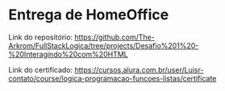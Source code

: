 # Entrega de HomeOffice
Link do repositório: https://github.com/The-Arkrom/FullStackLogica/tree/projects/Desafio%201%20-%20Interagindo%20com%20HTML

Link do certificado: https://cursos.alura.com.br/user/Luisr-contato/course/logica-programacao-funcoes-listas/certificate
